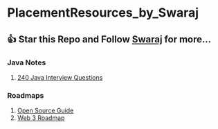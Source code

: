 # PlacementResources_by_Swaraj

## :+1: Star this Repo and Follow [Swaraj](https://www.linkedin.com/in/swarajkhan/) for more...

### Java Notes
1. [240 Java Interview Questions](https://github.com/first-phoenix/PlacementResources_by_Swaraj/blob/main/Notes/Java%20Notes/Java_Interview_Questions_01.pdf)


### Roadmaps
1. [Open Source Guide](https://github.com/first-phoenix/PlacementResources_by_Swaraj/blob/main/Notes/Roadmaps/OpenSource_Roadmap.pdf)
2. [Web 3 Roadmap](https://github.com/first-phoenix/PlacementResources_by_Swaraj/blob/main/Notes/Roadmaps/Web3_Roadmap.pdf)
